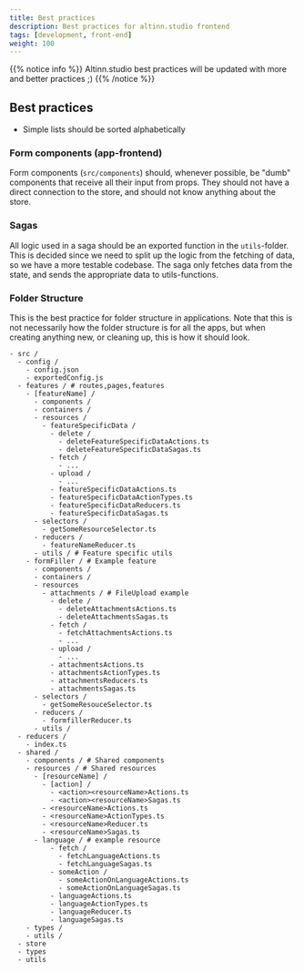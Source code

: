 ```yaml
---
title: Best practices
description: Best practices for altinn.studio frontend
tags: [development, front-end]
weight: 100
---
```


{{% notice info %}}
Altinn.studio best practices will be updated with more and better practices ;)
{{% /notice %}}

## Best practices

- Simple lists should be sorted alphabetically

### Form components (app-frontend)
Form components (`src/components`) should, whenever possible, be "dumb" components that receive all their input from props. They should not have 
a direct connection to the store, and should not know anything about the store.

### Sagas
All logic used in a saga should be an exported function in the `utils`-folder. This is decided since we need to split up the logic from the fetching of data, so we have a more testable codebase. The saga only fetches data from the state, and sends the appropriate data to utils-functions.

### Folder Structure

This is the best practice for folder structure in applications. Note that this is not necessarily how the folder structure is for all the apps, but when creating anything new, or cleaning up, this is how it should look.

```
- src /
  - config /
    - config.json
    - exportedConfig.js
  - features / # routes,pages,features
    - [featureName] /
      - components /
      - containers /
      - resources /
        - featureSpecificData /
          - delete /
            - deleteFeatureSpecificDataActions.ts
            - deleteFeatureSpecificDataSagas.ts
          - fetch /
            - ...
          - upload /
            - ...
          - featureSpecificDataActions.ts
          - featureSpecificDataActionTypes.ts
          - featureSpecificDataReducers.ts
          - featureSpecificDataSagas.ts
      - selectors /
        - getSomeResourceSelector.ts
      - reducers /
        - featureNameReducer.ts
      - utils / # Feature specific utils
    - formFiller / # Example feature
      - components /
      - containers /
      - resources
        - attachments / # FileUpload example
          - delete /
            - deleteAttachmentsActions.ts
            - deleteAttachmentsSagas.ts
          - fetch /
            - fetchAttachmentsActions.ts
            - ...
          - upload /
            - ...
          - attachmentsActions.ts
          - attachmentsActionTypes.ts
          - attachmentsReducers.ts
          - attachmentsSagas.ts
      - selectors / 
        - getSomeResouceSelector.ts
      - reducers /
        - formfillerReducer.ts
      - utils /
  - reducers /
    - index.ts
  - shared /
    - components / # Shared components
    - resources / # Shared resources
      - [resourceName] /
        - [action] /
          - <action><resourceName>Actions.ts
          - <action><resourceName>Sagas.ts
        - <resourceName>Actions.ts
        - <resourceName>ActionTypes.ts
        - <resourceName>Reducer.ts
        - <resourceName>Sagas.ts
      - language / # example resource
          - fetch /
            - fetchLanguageActions.ts
            - fetchLanguageSagas.ts
          - someAction /
            - someActionOnLanguageActions.ts
            - someActionOnLanguageSagas.ts
          - languageActions.ts
          - languageActionTypes.ts
          - languageReducer.ts
          - languageSagas.ts
    - types /
    - utils /
  - store
  - types
  - utils
```
